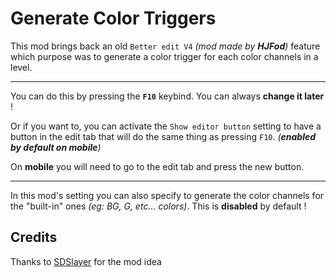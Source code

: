 # Generate Color Triggers

This mod brings back an old `Better edit V4` *(mod made by **HJFod**)* feature which purpose was to generate a color trigger for each color channels in a level.

---------

You can do this by pressing the <cb>**`F10`**</cb> keybind.
You can always **change it later** !

Or if you want to, you can activate the `Show editor button` setting to have a button in the <cy>edit tab</cy> that will do the same thing as pressing `F10`. *(**enabled by default on mobile**)*

On <cb>**mobile**</cb> you will need to go to the <cy>edit tab</cy> and press the new button.

---------

In this <cb>mod's setting</cb> you can also specify to generate the color channels for the "built-in" ones *(eg: BG, G, etc... colors)*.
This is <cr>**disabled**</cr> by default !

## Credits

Thanks to [SDSlayer](https://gdbrowser.com/u/SDSlayer) for the mod idea
